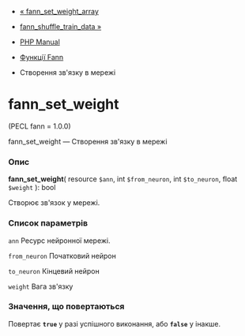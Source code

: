 - [« fann_set_weight_array](function.fann-set-weight-array.md)
- [fann_shuffle_train_data »](function.fann-shuffle-train-data.md)

- [PHP Manual](index.md)
- [Функції Fann](ref.fann.md)
- Створення зв'язку в мережі

# fann_set_weight

(PECL fann = 1.0.0)

fann_set_weight — Створення зв'язку в мережі

### Опис

**fann_set_weight**(
resource `$ann`,
int `$from_neuron`,
int `$to_neuron`,
float `$weight`
): bool

Створює зв'язок у мережі.

### Список параметрів

`ann`
Ресурс нейронної мережі.

`from_neuron`
Початковий нейрон

`to_neuron`
Кінцевий нейрон

`weight`
Вага зв'язку

### Значення, що повертаються

Повертає **`true`** у разі успішного виконання, або **`false`** у
інакше.
